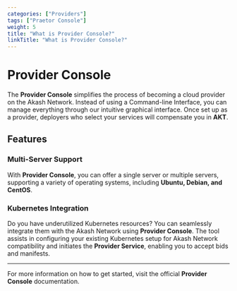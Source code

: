 ```yaml
---
categories: ["Providers"]
tags: ["Praetor Console"]
weight: 5
title: "What is Provider Console?"
linkTitle: "What is Provider Console?"
---
```


# Provider Console

The **Provider Console** simplifies the process of becoming a cloud provider on the Akash Network. Instead of using a Command-line Interface, you can manage everything through our intuitive graphical interface. Once set up as a provider, deployers who select your services will compensate you in **AKT**.

## Features

### Multi-Server Support
With **Provider Console**, you can offer a single server or multiple servers, supporting a variety of operating systems, including **Ubuntu, Debian, and CentOS**.

### Kubernetes Integration
Do you have underutilized Kubernetes resources? You can seamlessly integrate them with the Akash Network using **Provider Console**. The tool assists in configuring your existing Kubernetes setup for Akash Network compatibility and initiates the **Provider Service**, enabling you to accept bids and manifests.

---

For more information on how to get started, visit the official **Provider Console** documentation.

